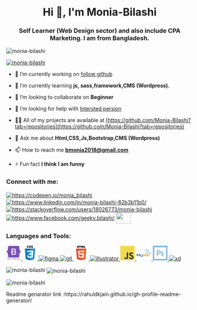 <h1 align="center">Hi 👋, I'm Monia-Bilashi</h1>
<h3 align="center">Self Learner (Web Design sector) and also include CPA Marketing. I am from Bangladesh.</h3>

<p align="left"> <img src="https://komarev.com/ghpvc/?username=monia-bilashi&label=Profile%20views&color=0e75b6&style=flat" alt="monia-bilashi" /> </p>

<p align="left"> <a href="https://github.com/ryo-ma/github-profile-trophy"><img src="https://github-profile-trophy.vercel.app/?username=monia-bilashi &theme=  juicyfresh" alt="monia-bilashi" /></a> </p>

- 🔭 I’m currently working on [follow github](https://github.com/Monia-Bilashi?tab=repositories)

- 🌱 I’m currently learning **js, sass,framework,CMS (Wordpress).**

- 👯 I’m looking to collaborate on **Beginner**

- 🤝 I’m looking for help with [Intersted persion](https://github.com/Monia-Bilashi?tab=repositories)

- 👨‍💻 All of my projects are available at [https://github.com/Monia-Bilashi?tab=repositories](https://github.com/Monia-Bilashi?tab=repositories)

- 💬 Ask me about **Html,CSS,Js,Bootstrap,CMS (Wordpress)**

- 📫 How to reach me **bmonia2018@gmail.com**

- ⚡ Fun fact **I think I am funny**

<h3 align="left">Connect with me:</h3>
<p align="left">
<a href="https://codepen.io/https://codepen.io/monia_bilashi" target="blank"><img align="center" src="https://raw.githubusercontent.com/rahuldkjain/github-profile-readme-generator/master/src/images/icons/Social/codepen.svg" alt="https://codepen.io/monia_bilashi" height="30" width="40" /></a>
<a href="https://linkedin.com/in/https://www.linkedin.com/in/monia-bilashi-82b3b11b0/" target="blank"><img align="center" src="https://raw.githubusercontent.com/rahuldkjain/github-profile-readme-generator/master/src/images/icons/Social/linked-in-alt.svg" alt="https://www.linkedin.com/in/monia-bilashi-82b3b11b0/" height="30" width="40" /></a>
<a href="https://stackoverflow.com/users/https://stackoverflow.com/users/18026773/monia-bilashi" target="blank"><img align="center" src="https://raw.githubusercontent.com/rahuldkjain/github-profile-readme-generator/master/src/images/icons/Social/stack-overflow.svg" alt="https://stackoverflow.com/users/18026773/monia-bilashi" height="30" width="40" /></a>
<a href="https://fb.com/https://www.facebook.com/geeky.bilashi/" target="blank"><img align="center" src="https://raw.githubusercontent.com/rahuldkjain/github-profile-readme-generator/master/src/images/icons/Social/facebook.svg" alt="https://www.facebook.com/geeky.bilashi/" height="30" width="40" /></a>
<a href="https://www.youtube.com/channel/UCUevlh-p8Ivh8taEnRRCd0Q" target="blank"><img align="center" src="https://raw.githubusercontent.com/rahuldkjain/github-profile-readme-generator/master/src/images/icons/Social/youtube.svg" height="30" width="40" /></a>
</p>

<h3 align="left">Languages and Tools:</h3>
<p align="left"> <a href="https://getbootstrap.com" target="_blank" rel="noreferrer"> <img src="https://raw.githubusercontent.com/devicons/devicon/master/icons/bootstrap/bootstrap-plain-wordmark.svg" alt="bootstrap" width="40" height="40"/> </a> <a href="https://www.w3schools.com/css/" target="_blank" rel="noreferrer"> <img src="https://raw.githubusercontent.com/devicons/devicon/master/icons/css3/css3-original-wordmark.svg" alt="css3" width="40" height="40"/> </a> <a href="https://www.figma.com/" target="_blank" rel="noreferrer"> <img src="https://www.vectorlogo.zone/logos/figma/figma-icon.svg" alt="figma" width="40" height="40"/> </a> <a href="https://git-scm.com/" target="_blank" rel="noreferrer"> <img src="https://www.vectorlogo.zone/logos/git-scm/git-scm-icon.svg" alt="git" width="40" height="40"/> </a> <a href="https://www.w3.org/html/" target="_blank" rel="noreferrer"> <img src="https://raw.githubusercontent.com/devicons/devicon/master/icons/html5/html5-original-wordmark.svg" alt="html5" width="40" height="40"/> </a> <a href="https://www.adobe.com/in/products/illustrator.html" target="_blank" rel="noreferrer"> <img src="https://www.vectorlogo.zone/logos/adobe_illustrator/adobe_illustrator-icon.svg" alt="illustrator" width="40" height="40"/> </a> <a href="https://developer.mozilla.org/en-US/docs/Web/JavaScript" target="_blank" rel="noreferrer"> <img src="https://raw.githubusercontent.com/devicons/devicon/master/icons/javascript/javascript-original.svg" alt="javascript" width="40" height="40"/> </a> <a href="https://www.mysql.com/" target="_blank" rel="noreferrer"> <img src="https://raw.githubusercontent.com/devicons/devicon/master/icons/mysql/mysql-original-wordmark.svg" alt="mysql" width="40" height="40"/> </a> <a href="https://www.photoshop.com/en" target="_blank" rel="noreferrer"> <img src="https://raw.githubusercontent.com/devicons/devicon/master/icons/photoshop/photoshop-line.svg" alt="photoshop" width="40" height="40"/> </a> <a href="https://www.adobe.com/products/xd.html" target="_blank" rel="noreferrer"> <img src="https://cdn.worldvectorlogo.com/logos/adobe-xd.svg" alt="xd" width="40" height="40"/> </a> </p>

<p><img align="left" src="https://github-readme-stats.vercel.app/api/top-langs?username=monia-bilashi&show_icons=true&locale=en&layout=compact" alt="monia-bilashi" /></p>

<p>&nbsp;<img align="center" src="https://github-readme-stats.vercel.app/api?username=monia-bilashi&show_icons=true&locale=en" alt="monia-bilashi" /></p>

<p><img align="center" src="https://github-readme-streak-stats.herokuapp.com/?user=monia-bilashi&" alt="monia-bilashi" /></p>
Readme genarator link :https://rahuldkjain.github.io/gh-profile-readme-generator/
